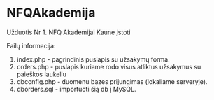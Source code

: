 # NFQAkademija
Užduotis Nr 1. NFQ Akademijai Kaune įstoti

Failų informacija:
1. index.php - pagrindinis puslapis su užsakymų forma.
2. orders.php - puslapis kuriame rodo visus atliktus užsakymus su paieškos laukeliu
3. dbconfig.php - duomenu bazes prijungimas (lokaliame serveryje).
4. dborders.sql - importuoti šią db į MySQL.
